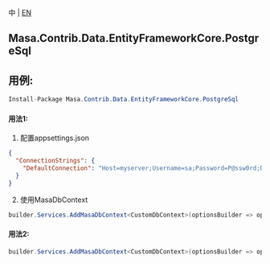 中 | [EN](README.md)

## Masa.Contrib.Data.EntityFrameworkCore.PostgreSql

## 用例:

```c#
Install-Package Masa.Contrib.Data.EntityFrameworkCore.PostgreSql
```

#### 用法1:

1. 配置appsettings.json

``` appsettings.json
{
  "ConnectionStrings": {
    "DefaultConnection": "Host=myserver;Username=sa;Password=P@ssw0rd;Database=identity"
  }
}
```

2. 使用MasaDbContext

``` C#
builder.Services.AddMasaDbContext<CustomDbContext>(optionsBuilder => optionsBuilder.UseSoftDelete().UseNpgsql());
```

#### 用法2:

``` C#
builder.Services.AddMasaDbContext<CustomDbContext>(optionsBuilder => optionsBuilder.UseSoftDelete().UseNpgsql("Host=myserver;Username=sa;Password=P@ssw0rd;Database=identity"));
```